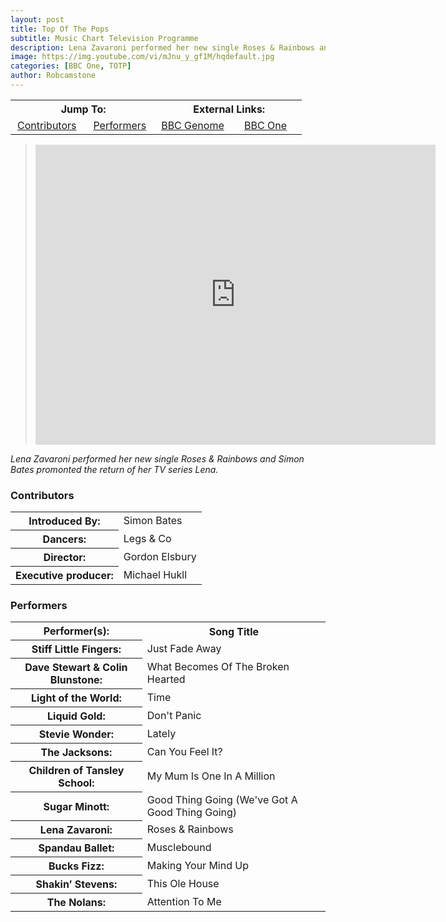 ```yaml
---
layout: post
title: Top Of The Pops
subtitle: Music Chart Television Programme
description: Lena Zavaroni performed her new single Roses & Rainbows and Simon Bates promonted the return of her TV series Lena.
image: https://img.youtube.com/vi/mJnu_y_gf1M/hqdefault.jpg
categories: [BBC One, TOTP]
author: Robcamstone
---
```


<table>
<tr align="center">
<th colspan="2">Jump To:</th>
<th colspan="2">External Links:</th>
</tr>

<tr align="center">
<td width="25%"><a href="#contributors">Contributors</a></td>
<td width="25%"><a href="#performers">Performers</a></td>
<td width="25%"><a href="https://genome.ch.bbc.co.uk/a2199536871c48fd804b4cb181733106">BBC Genome</a></td>
<td width="25%"><a href="https://www.bbc.co.uk/programmes/b071796z">BBC One</a></td>
</tr>
</table>

> <div class="responsive-video"><iframe width="640px" height="480px" src="https://www.youtube.com/embed/mJnu_y_gf1M?rel=0&showinfo=1" frameborder="0" allowfullscreen=""></iframe></div>

<cite>Lena Zavaroni performed her new single Roses & Rainbows and Simon Bates promonted the return of her TV series Lena.</cite>

### Contributors
<table>
<tr><th>Introduced By:</th> <td>Simon Bates</td></tr>
<tr><th>Dancers:</th> <td>Legs & Co</td></tr>
<tr><th>Director:</th> <td>Gordon Elsbury</td></tr>
<tr><th>Executive producer:</th> <td>Michael Hukll</td></tr>
</table>

### Performers
<table>
<tr><th>Performer(s):</th><th>Song Title</th></tr>
<tr><th>Stiff Little Fingers:</th> <td>Just Fade Away</td></tr>
<tr><th>Dave Stewart & Colin Blunstone:</th> <td>What Becomes Of The Broken Hearted</td></tr>
<tr><th>Light of the World:</th> <td>Time</td></tr>
<tr><th>Liquid Gold:</th> <td>Don't Panic</td></tr>
<tr><th>Stevie Wonder:</th> <td>Lately</td></tr>
<tr><th>The Jacksons:</th> <td>Can You Feel It?</td></tr>
<tr><th>Children of Tansley School:</th> <td>My Mum Is One In A Million</td></tr>
<tr><th>Sugar Minott:</th> <td>Good Thing Going (We've Got A Good Thing Going)</td></tr>
<tr><th>Lena Zavaroni:</th> <td>Roses & Rainbows</td></tr>
<tr><th>Spandau Ballet:</th> <td>Musclebound</td></tr>
<tr><th>Bucks Fizz:</th> <td>Making Your Mind Up</td></tr>
<tr><th>Shakin&#8217; Stevens:</th> <td>This Ole House</td></tr>
<tr><th>The Nolans:</th> <td>Attention To Me</td></tr>
</table>
